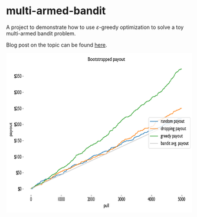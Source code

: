 # multi-armed-bandit

A project to demonstrate how to use $\varepsilon$-greedy optimization to solve a toy multi-armed bandit problem.

Blog post on the topic can be found [here](https://www.swebb.io/blog/understanding-multi-armed-bandits).

<p align="center">
  <img width="684" height="432" src="./figs/payout_random_dropping_eps.png?raw=true">
</p>
